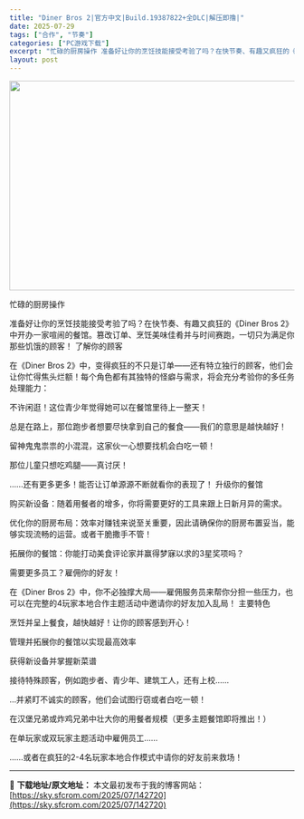 ```yaml
---
title: "Diner Bros 2|官方中文|Build.19387822+全DLC|解压即撸|"
date: 2025-07-29
tags: ["合作", "节奏"]
categories: ["PC游戏下载"]
excerpt: "忙碌的厨房操作 准备好让你的烹饪技能接受考验了吗？在快节奏、有趣又疯狂的《Diner Bros 2》中开办一家喧闹的餐馆。篡改订单、烹饪美味佳肴并与时间赛跑，一切只为满足你那些饥饿的顾客！ 了解你的顾客 在《Diner Bros 2》中，变得疯狂的不只是订单——还有特立独行的顾客，他们会让你忙得焦头&hellip;"
layout: post
---
```


<img class="aligncenter size-full wp-image-142474" src="https://sky.sfcrom.com/wp-content/uploads/2025/07/2025072703013652.webp" alt="" width="660" height="370" />

忙碌的厨房操作

准备好让你的烹饪技能接受考验了吗？在快节奏、有趣又疯狂的《Diner Bros 2》中开办一家喧闹的餐馆。篡改订单、烹饪美味佳肴并与时间赛跑，一切只为满足你那些饥饿的顾客！
了解你的顾客

在《Diner Bros 2》中，变得疯狂的不只是订单——还有特立独行的顾客，他们会让你忙得焦头烂额！每个角色都有其独特的怪癖与需求，将会充分考验你的多任务处理能力：

不许闲逛！这位青少年觉得她可以在餐馆里待上一整天！

总是在路上，那位跑步者想要尽快拿到自己的餐食——我们的意思是越快越好！

留神鬼鬼祟祟的小混混，这家伙一心想要找机会白吃一顿！

那位儿童只想吃鸡腿——真讨厌！

……还有更多更多！能否让订单源源不断就看你的表现了！
升级你的餐馆

购买新设备：随着用餐者的增多，你将需要更好的工具来跟上日新月异的需求。

优化你的厨房布局：效率对赚钱来说至关重要，因此请确保你的厨房布置妥当，能够实现流畅的运营。或者干脆撒手不管！

拓展你的餐馆：你能打动美食评论家并赢得梦寐以求的3星奖项吗？

需要更多员工？雇佣你的好友！

在《Diner Bros 2》中，你不必独撑大局——雇佣服务员来帮你分担一些压力，也可以在完整的4玩家本地合作主题活动中邀请你的好友加入乱局！
主要特色

烹饪并呈上餐食，越快越好！让你的顾客感到开心！

管理并拓展你的餐馆以实现最高效率

获得新设备并掌握新菜谱

接待特殊顾客，例如跑步者、青少年、建筑工人，还有上校……

…并紧盯不诚实的顾客，他们会试图行窃或者白吃一顿！

在汉堡兄弟或炸鸡兄弟中壮大你的用餐者规模（更多主题餐馆即将推出！）

在单玩家或双玩家主题活动中雇佣员工……

……或者在疯狂的2-4名玩家本地合作模式中请你的好友前来救场！

---
📖 **下载地址/原文地址：** 本文最初发布于我的博客网站：[https://sky.sfcrom.com/2025/07/142720](https://sky.sfcrom.com/2025/07/142720)
